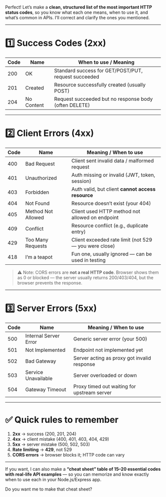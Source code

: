 Perfect! Let’s make a **clean, structured list of the most important HTTP status codes**, so you know what each one means, when to use it, and what’s common in APIs. I’ll correct and clarify the ones you mentioned.

---

# **1️⃣ Success Codes (2xx)**

| Code | Name       | When to use / Meaning                                 |
| ---- | ---------- | ----------------------------------------------------- |
| 200  | OK         | Standard success for GET/POST/PUT, request succeeded  |
| 201  | Created    | Resource successfully created (usually POST)          |
| 204  | No Content | Request succeeded but no response body (often DELETE) |

---

# **2️⃣ Client Errors (4xx)**

| Code | Name               | Meaning / When to use                                 |
| ---- | ------------------ | ----------------------------------------------------- |
| 400  | Bad Request        | Client sent invalid data / malformed request          |
| 401  | Unauthorized       | Auth missing or invalid (JWT, token, session)         |
| 403  | Forbidden          | Auth valid, but client **cannot access resource**     |
| 404  | Not Found          | Resource doesn’t exist (your 404)                     |
| 405  | Method Not Allowed | Client used HTTP method not allowed on endpoint       |
| 409  | Conflict           | Resource conflict (e.g., duplicate entry)             |
| 429  | Too Many Requests  | Client exceeded rate limit (not 529 — you were close) |
| 418  | I’m a teapot       | Fun one, usually ignored — can be used in testing     |

> ⚠️ Note: CORS errors are **not a real HTTP code**. Browser shows them as 0 or blocked — the server usually returns 200/403/404, but the browser prevents the response.

---

# **3️⃣ Server Errors (5xx)**

| Code | Name                  | Meaning / When to use                       |
| ---- | --------------------- | ------------------------------------------- |
| 500  | Internal Server Error | Generic server error (your 500)             |
| 501  | Not Implemented       | Endpoint not implemented yet                |
| 502  | Bad Gateway           | Server acting as proxy got invalid response |
| 503  | Service Unavailable   | Server overloaded or down                   |
| 504  | Gateway Timeout       | Proxy timed out waiting for upstream server |

---

# ✅ Quick rules to remember

1. **2xx** → success (200, 201, 204)
2. **4xx** → client mistake (400, 401, 403, 404, 429)
3. **5xx** → server mistake (500, 502, 503)
4. **Rate limiting** → **429**, not 529
5. **CORS errors** → browser blocks it; HTTP code can vary

---

If you want, I can also make a **“cheat sheet” table of 15–20 essential codes with real-life API examples** — so you can memorize and know exactly when to use each in your Node.js/Express app.

Do you want me to make that cheat sheet?
